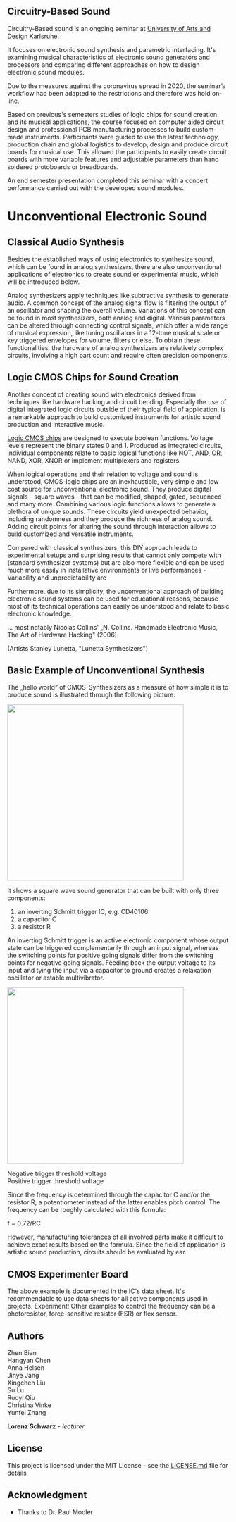 ## Circuitry-Based Sound

Circuitry-Based sound is an ongoing seminar at [University of Arts and Design Karlsruhe](https://www.hfg-karlsruhe.de/ "University of Arts and Design Karlsruhe"). 

It focuses on electronic sound synthesis and parametric interfacing. It's examining musical characteristics of electronic sound generators and processors and comparing different approaches on how to design electronic sound modules.

Due to the measures against the coronavirus spread in 2020, the seminar’s workflow had been adapted to the restrictions and therefore was hold on-line.

Based on previous's semesters studies of logic chips for sound creation and its musical applications, the course focused on computer aided circuit design and professional PCB manufacturing processes to build custom-made instruments. Participants were guided to use the latest technology, production chain and global logistics to develop, design and produce circuit boards for musical use. This allowed the participants to easily create circuit boards with more variable features and adjustable parameters than hand soldered protoboards or breadboards.

An end semester presentation completed this seminar with a concert performance carried out with the developed sound modules.

# Unconventional Electronic Sound
## Classical Audio Synthesis

Besides the established ways of using electronics to synthesize sound, which can be found in analog synthesizers, there are also unconventional applications of electronics to create sound or experimental music, which will be introduced below.

Analog synthesizers apply techniques like subtractive synthesis to generate audio. A common concept of the analog signal flow is filtering the output of an oscillator and shaping the overall volume. Variations of this concept can be found in most synthesizers, both analog and digital. Various parameters can be altered through connecting control signals, which offer a wide range of musical expression, like tuning oscillators in a 12-tone musical scale or key triggered envelopes for volume, filters or else. To obtain these functionalities, the hardware of analog synthesizers are relatively complex circuits, involving a high part count and require often precision components.

## Logic CMOS Chips for Sound Creation

Another concept of creating sound with electronics derived from techniques like hardware hacking and circuit bending. Especially the use of digital integrated logic circuits outside of their typical field of application, is a remarkable approach to build customized instruments for artistic sound production and interactive music.

[Logic CMOS chips](https://en.wikipedia.org/wiki/4000-series_integrated_circuits/ "4000-series integrated circuits") are designed to execute boolean functions. Voltage levels represent the binary states 0 and 1. Produced as integrated circuits, individual components relate to basic logical functions like NOT, AND, OR, NAND, XOR, XNOR or implement multiplexers and registers.

When logical operations and their relation to voltage and sound is understood, CMOS-logic chips are an inexhaustible, very simple and low cost source for unconventional electronic sound. They produce digital signals - square waves - that can be modified, shaped, gated, sequenced and many more. Combining various logic functions allows to generate a plethora of unique sounds. These circuits yield unexpected behavior, including randomness and they produce the richness of analog sound. Adding circuit points for altering the sound through interaction allows to build customized and versatile instruments.

Compared with classical synthesizers, this DIY approach leads to experimental setups and surprising results that cannot only compete with (standard synthesizer systems) but are also more flexible and can be used much more easily in installative environments or live performances - Variability and unpredictability are

Furthermore, due to its simplicity, the unconventional approach of building electronic sound systems can be used for educational reasons, because most of its technical operations can easily be understood and relate to basic electronic knowledge.

... most notably Nicolas Collins' „N. Collins. Handmade Electronic Music, The Art of Hardware Hacking" (2006).

(Artists Stanley Lunetta, "Lunetta Synthesizers")

## Basic Example of Unconventional Synthesis

The „hello world“ of CMOS-Synthesizers as a measure of how simple it is to produce sound is illustrated through the following picture:

<img src="https://github.com/clswa/Circuitry-Based-Sound/blob/master/img/Multivibrator40106.jpg" width=400>

It shows a square wave sound generator that can be built with only three components:  
1. an inverting Schmitt trigger IC, e.g. CD40106
2. a capacitor C
3. a resistor R

An inverting Schmitt trigger is an active electronic component whose output state can be triggered complementarily through an input signal, whereas the switching points for positive going signals differ from the switching points for negative going signals. Feeding back the output voltage to its input and tying the input via a capacitor to ground creates a relaxation oscillator or astable multivibrator.


<img src="https://github.com/clswa/Circuitry-Based-Sound/blob/master/img/hexinvanim.gif" width=400>

Negative trigger threshold voltage  
Positive trigger threshold voltage

Since the frequency is determined through the capacitor C and/or the resistor R, a potentiometer instead of the latter enables pitch control.
The frequency can be roughly calculated with this formula:

f = 0.72/RC

However, manufacturing tolerances of all involved parts make it difficult to achieve exact results based on the formula. Since the field of application is artistic sound production, circuits should be evaluated by ear.

## CMOS Experimenter Board

The above example is documented in the IC's data sheet. It's recommendable to use data sheets for all active components used in projects.
Experiment!
Other examples to control the frequency can be a photoresistor, force-sensitive resistor (FSR) or flex sensor.


## Authors

Zhen Bian  
Hangyan Chen  
Anna Helsen  
Jihye Jang  
Xingchen Liu  
Su Lu  
Ruoyi Qiu  
Christina Vinke  
Yunfei Zhang  

**Lorenz Schwarz** - *lecturer* 

## License

This project is licensed under the MIT License - see the [LICENSE.md](LICENSE.md) file for details

## Acknowledgment

* Thanks to Dr. Paul Modler
